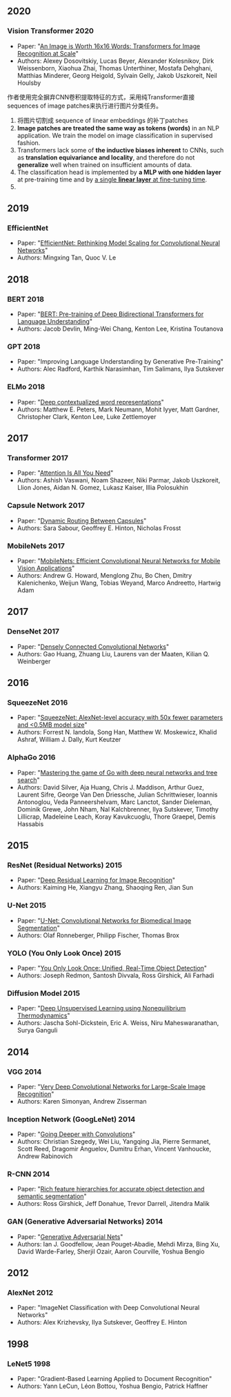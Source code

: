 
## 2020
### Vision Transformer 2020

* Paper: "[An Image is Worth 16x16 Words: Transformers for Image Recognition at Scale](https://arxiv.org/abs/2010.11929)"
* Authors: Alexey Dosovitskiy, Lucas Beyer, Alexander Kolesnikov, Dirk Weissenborn, Xiaohua Zhai, Thomas Unterthiner, Mostafa Dehghani, Matthias Minderer, Georg Heigold, Sylvain Gelly, Jakob Uszkoreit, Neil Houlsby

作者使用完全摒弃CNN卷积提取特征的方式，采用纯Transformer直接sequences of image patches来执行进行图片分类任务。
1. 将图片切割成 sequence of linear embeddings 的补丁patches
2. **Image patches are treated the same way as tokens (words)** in an NLP application. We train the model on image classification in supervised fashion.
3. Transformers lack some of **the inductive biases inherent** to CNNs, such as **translation equivariance and locality**, and therefore do not **generalize** well
when trained on insufficient amounts of data.
4. The classification head is implemented by **a MLP with one hidden layer** at pre-training time and by <u>a single **linear layer** at fine-tuning time</u>.
5. 

## 2019
### EfficientNet

* Paper: "[EfficientNet: Rethinking Model Scaling for Convolutional Neural Networks](https://arxiv.org/abs/1905.11946)"
* Authors: Mingxing Tan, Quoc V. Le



## 2018
### BERT 2018

* Paper: "[BERT: Pre-training of Deep Bidirectional Transformers for Language Understanding](https://arxiv.org/abs/1810.04805)"
* Authors: Jacob Devlin, Ming-Wei Chang, Kenton Lee, Kristina Toutanova

### GPT 2018

* Paper: "Improving Language Understanding by Generative Pre-Training"
* Authors: Alec Radford, Karthik Narasimhan, Tim Salimans, Ilya Sutskever
### ELMo 2018

* Paper: "[Deep contextualized word representations](https://arxiv.org/abs/1802.05365)"
* Authors: Matthew E. Peters, Mark Neumann, Mohit Iyyer, Matt Gardner, Christopher Clark, Kenton Lee, Luke Zettlemoyer

## 2017
### Transformer 2017

* Paper: "[Attention Is All You Need](https://arxiv.org/abs/1706.03762)"
* Authors: Ashish Vaswani, Noam Shazeer, Niki Parmar, Jakob Uszkoreit, Llion Jones, Aidan N. Gomez, Lukasz Kaiser, Illia Polosukhin
### Capsule Network 2017

* Paper: "[Dynamic Routing Between Capsules](https://arxiv.org/abs/1710.09829)"
* Authors: Sara Sabour, Geoffrey E. Hinton, Nicholas Frosst
### MobileNets 2017

* Paper: "[MobileNets: Efficient Convolutional Neural Networks for Mobile Vision Applications](https://arxiv.org/abs/1704.04861)"
* Authors: Andrew G. Howard, Menglong Zhu, Bo Chen, Dmitry Kalenichenko, Weijun Wang, Tobias Weyand, Marco Andreetto, Hartwig Adam

## 2017
### DenseNet 2017

* Paper: "[Densely Connected Convolutional Networks](https://arxiv.org/abs/1608.06993)"
* Authors: Gao Huang, Zhuang Liu, Laurens van der Maaten, Kilian Q. Weinberger

## 2016
### SqueezeNet 2016

* Paper: "[SqueezeNet: AlexNet-level accuracy with 50x fewer parameters and \<0.5MB model size](https://arxiv.org/abs/1602.07360)"
* Authors: Forrest N. Iandola, Song Han, Matthew W. Moskewicz, Khalid Ashraf, William J. Dally, Kurt Keutzer

### AlphaGo 2016

* Paper: "[Mastering the game of Go with deep neural networks and tree search](https://www.nature.com/articles/nature16961)"
* Authors: David Silver, Aja Huang, Chris J. Maddison, Arthur Guez, Laurent Sifre, George Van Den Driessche, Julian Schrittwieser, Ioannis Antonoglou, Veda Panneershelvam, Marc Lanctot, Sander Dieleman, Dominik Grewe, John Nham, Nal Kalchbrenner, Ilya Sutskever, Timothy Lillicrap, Madeleine Leach, Koray Kavukcuoglu, Thore Graepel, Demis Hassabis


## 2015
### ResNet (Residual Networks) 2015

* Paper: "[Deep Residual Learning for Image Recognition](https://doi.org/10.48550/arXiv.1512.03385)"
* Authors: Kaiming He, Xiangyu Zhang, Shaoqing Ren, Jian Sun

### U-Net 2015

* Paper: "[U-Net: Convolutional Networks for Biomedical Image Segmentation](https://arxiv.org/abs/1505.04597)"
* Authors: Olaf Ronneberger, Philipp Fischer, Thomas Brox
### YOLO (You Only Look Once) 2015

* Paper: "[You Only Look Once: Unified, Real-Time Object Detection](https://arxiv.org/abs/1506.02640)"
* Authors: Joseph Redmon, Santosh Divvala, Ross Girshick, Ali Farhadi
### Diffusion Model 2015

* Paper: "[Deep Unsupervised Learning using Nonequilibrium Thermodynamics](https://arxiv.org/abs/1503.03585)"
* Authors: Jascha Sohl-Dickstein, Eric A. Weiss, Niru Maheswaranathan, Surya Ganguli


## 2014
### VGG 2014

* Paper: "[Very Deep Convolutional Networks for Large-Scale Image Recognition](https://arxiv.org/abs/1409.1556)"
* Authors: Karen Simonyan, Andrew Zisserman

### Inception Network (GoogLeNet) 2014

* Paper: "[Going Deeper with Convolutions](https://arxiv.org/abs/1409.4842)"
* Authors: Christian Szegedy, Wei Liu, Yangqing Jia, Pierre Sermanet, Scott Reed, Dragomir Anguelov, Dumitru Erhan, Vincent Vanhoucke, Andrew Rabinovich

### R-CNN 2014

* Paper: "[Rich feature hierarchies for accurate object detection and semantic segmentation](https://arxiv.org/abs/1311.2524)"
* Authors: Ross Girshick, Jeff Donahue, Trevor Darrell, Jitendra Malik
### GAN (Generative Adversarial Networks) 2014

* Paper: "[Generative Adversarial Nets](https://arxiv.org/abs/1406.2661)"
* Authors: Ian J. Goodfellow, Jean Pouget-Abadie, Mehdi Mirza, Bing Xu, David Warde-Farley, Sherjil Ozair, Aaron Courville, Yoshua Bengio

## 2012
### AlexNet 2012

* Paper: "ImageNet Classification with Deep Convolutional Neural Networks"
* Authors: Alex Krizhevsky, Ilya Sutskever, Geoffrey E. Hinton

## 1998
### LeNet5 1998

* Paper: "Gradient-Based Learning Applied to Document Recognition"
* Authors: Yann LeCun, Léon Bottou, Yoshua Bengio, Patrick Haffner